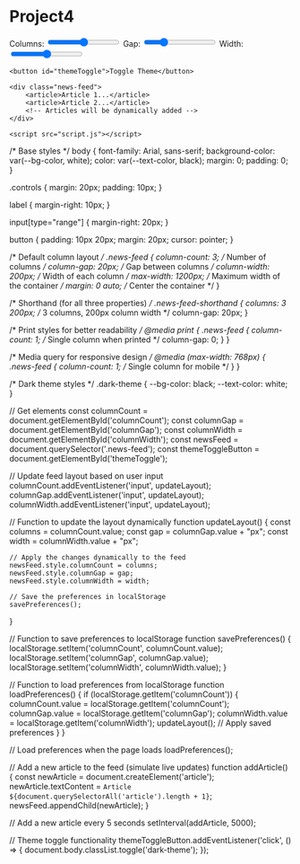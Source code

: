 # Project4
<!DOCTYPE html>
<html lang="en">
<head>
    <meta charset="UTF-8">
    <meta name="viewport" content="width=device-width, initial-scale=1.0">
    <title>News Feed Layout</title>
    <link rel="stylesheet" href="style.css">
</head>
<body>
    <div class="controls">
        <label for="columnCount">Columns: </label>
        <input type="range" id="columnCount" min="1" max="5" value="3">
        <label for="columnGap">Gap: </label>
        <input type="range" id="columnGap" min="10" max="50" value="20">
        <label for="columnWidth">Width: </label>
        <input type="range" id="columnWidth" min="100" max="300" value="200">
    </div>

    <button id="themeToggle">Toggle Theme</button>

    <div class="news-feed">
        <article>Article 1...</article>
        <article>Article 2...</article>
        <!-- Articles will be dynamically added -->
    </div>

    <script src="script.js"></script>
</body>
</html>






/* Base styles */
body {
    font-family: Arial, sans-serif;
    background-color: var(--bg-color, white);
    color: var(--text-color, black);
    margin: 0;
    padding: 0;
}

.controls {
    margin: 20px;
    padding: 10px;
}

label {
    margin-right: 10px;
}

input[type="range"] {
    margin-right: 20px;
}

button {
    padding: 10px 20px;
    margin: 20px;
    cursor: pointer;
}

/* Default column layout */
.news-feed {
    column-count: 3; /* Number of columns */
    column-gap: 20px; /* Gap between columns */
    column-width: 200px; /* Width of each column */
    max-width: 1200px; /* Maximum width of the container */
    margin: 0 auto; /* Center the container */
}

/* Shorthand (for all three properties) */
.news-feed-shorthand {
    columns: 3 200px; /* 3 columns, 200px column width */
    column-gap: 20px;
}

/* Print styles for better readability */
@media print {
    .news-feed {
        column-count: 1; /* Single column when printed */
        column-gap: 0;
    }
}

/* Media query for responsive design */
@media (max-width: 768px) {
    .news-feed {
        column-count: 1; /* Single column for mobile */
    }
}

/* Dark theme styles */
.dark-theme {
    --bg-color: black;
    --text-color: white;
}







// Get elements
const columnCount = document.getElementById('columnCount');
const columnGap = document.getElementById('columnGap');
const columnWidth = document.getElementById('columnWidth');
const newsFeed = document.querySelector('.news-feed');
const themeToggleButton = document.getElementById('themeToggle');

// Update feed layout based on user input
columnCount.addEventListener('input', updateLayout);
columnGap.addEventListener('input', updateLayout);
columnWidth.addEventListener('input', updateLayout);

// Function to update the layout dynamically
function updateLayout() {
    const columns = columnCount.value;
    const gap = columnGap.value + "px";
    const width = columnWidth.value + "px";

    // Apply the changes dynamically to the feed
    newsFeed.style.columnCount = columns;
    newsFeed.style.columnGap = gap;
    newsFeed.style.columnWidth = width;

    // Save the preferences in localStorage
    savePreferences();
}

// Function to save preferences to localStorage
function savePreferences() {
    localStorage.setItem('columnCount', columnCount.value);
    localStorage.setItem('columnGap', columnGap.value);
    localStorage.setItem('columnWidth', columnWidth.value);
}

// Function to load preferences from localStorage
function loadPreferences() {
    if (localStorage.getItem('columnCount')) {
        columnCount.value = localStorage.getItem('columnCount');
        columnGap.value = localStorage.getItem('columnGap');
        columnWidth.value = localStorage.getItem('columnWidth');
        updateLayout(); // Apply saved preferences
    }
}

// Load preferences when the page loads
loadPreferences();

// Add a new article to the feed (simulate live updates)
function addArticle() {
    const newArticle = document.createElement('article');
    newArticle.textContent = `Article ${document.querySelectorAll('article').length + 1}`;
    newsFeed.appendChild(newArticle);
}

// Add a new article every 5 seconds
setInterval(addArticle, 5000);

// Theme toggle functionality
themeToggleButton.addEventListener('click', () => {
    document.body.classList.toggle('dark-theme');
});
